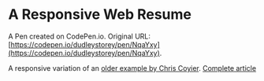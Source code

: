 # A Responsive Web Resume

A Pen created on CodePen.io. Original URL: [https://codepen.io/dudleystorey/pen/NqaYxy](https://codepen.io/dudleystorey/pen/NqaYxy).

A responsive variation of an [older example by Chris Coyier](https://css-tricks.com/one-page-resume-site/). [Complete article](http://thenewcode.com/553/Build-A-Responsive-Web-Resume)